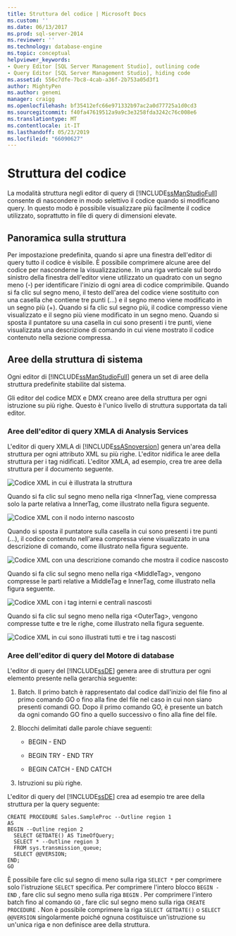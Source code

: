 ```yaml
---
title: Struttura del codice | Microsoft Docs
ms.custom: ''
ms.date: 06/13/2017
ms.prod: sql-server-2014
ms.reviewer: ''
ms.technology: database-engine
ms.topic: conceptual
helpviewer_keywords:
- Query Editor [SQL Server Management Studio], outlining code
- Query Editor [SQL Server Management Studio], hiding code
ms.assetid: 556c7dfe-7bc8-4cab-a36f-2b753a05d3f1
author: MightyPen
ms.author: genemi
manager: craigg
ms.openlocfilehash: bf35412efc66e971332b97ac2a0d77725a1d0cd3
ms.sourcegitcommit: f40fa47619512a9a9c3e3258fda3242c76c008e6
ms.translationtype: MT
ms.contentlocale: it-IT
ms.lasthandoff: 05/23/2019
ms.locfileid: "66090627"
---
```

# <a name="code-outlining"></a>Struttura del codice
  La modalità struttura negli editor di query di [!INCLUDE[ssManStudioFull](../../../includes/ssmanstudiofull-md.md)] consente di nascondere in modo selettivo il codice quando si modificano query. In questo modo è possibile visualizzare più facilmente il codice utilizzato, soprattutto in file di query di dimensioni elevate.  
  
## <a name="outlining-overview"></a>Panoramica sulla struttura  
 Per impostazione predefinita, quando si apre una finestra dell'editor di query tutto il codice è visibile. È possibile comprimere alcune aree del codice per nasconderne la visualizzazione. In una riga verticale sul bordo sinistro della finestra dell'editor viene utilizzato un quadrato con un segno meno (-) per identificare l'inizio di ogni area di codice comprimibile. Quando si fa clic sul segno meno, il testo dell'area del codice viene sostituito con una casella che contiene tre punti (...) e il segno meno viene modificato in un segno più (+). Quando si fa clic sul segno più, il codice compresso viene visualizzato e il segno più viene modificato in un segno meno. Quando si sposta il puntatore su una casella in cui sono presenti i tre punti, viene visualizzata una descrizione di comando in cui viene mostrato il codice contenuto nella sezione compressa.  
  
## <a name="system-outline-regions"></a>Aree della struttura di sistema  
 Ogni editor di [!INCLUDE[ssManStudioFull](../../../includes/ssmanstudiofull-md.md)] genera un set di aree della struttura predefinite stabilite dal sistema.  
  
 Gli editor del codice MDX e DMX creano aree della struttura per ogni istruzione su più righe. Questo è l'unico livello di struttura supportata da tali editor.  
  
### <a name="analysis-services-xmla-query-editor-regions"></a>Aree dell'editor di query XMLA di Analysis Services  
 L'editor di query XMLA di [!INCLUDE[ssASnoversion](../../includes/ssasnoversion-md.md)] genera un'area della struttura per ogni attributo XML su più righe. L'editor nidifica le aree della struttura per i tag nidificati. L'editor XMLA, ad esempio, crea tre aree della struttura per il documento seguente.  
  
 ![Codice XML in cui è illustrata la struttura](../../database-engine/media/editoutlinexmlfull.gif "Codice XML in cui è illustrata la struttura")  
  
 Quando si fa clic sul segno meno nella riga \<InnerTag, viene compressa solo la parte relativa a InnerTag, come illustrato nella figura seguente.  
  
 ![Codice XML con il nodo interno nascosto](../../database-engine/media/editoutlinexmlinnercol.gif "Codice XML con il nodo interno nascosto")  
  
 Quando si sposta il puntatore sulla casella in cui sono presenti i tre punti (...), il codice contenuto nell'area compressa viene visualizzato in una descrizione di comando, come illustrato nella figura seguente.  
  
 ![Codice XML con una descrizione comando che mostra il codice nascosto](../../database-engine/media/editoutlinexmlmouse.gif "Codice XML con una descrizione comando che mostra il codice nascosto")  
  
 Quando si fa clic sul segno meno nella riga \<MiddleTag>, vengono compresse le parti relative a MiddleTag e InnerTag, come illustrato nella figura seguente.  
  
 ![Codice XML con i tag interni e centrali nascosti](../../database-engine/media/editoutlinexmlmiddlecol.gif "Codice XML con i tag interni e centrali nascosti")  
  
 Quando si fa clic sul segno meno nella riga \<OuterTag>, vengono compresse tutte e tre le righe, come illustrato nella figura seguente.  
  
 ![Codice XML in cui sono illustrati tutti e tre i tag nascosti](../../database-engine/media/editoutlinexmloutercol.gif "Codice XML in cui sono illustrati tutti e tre i tag nascosti")  
  
### <a name="database-engine-query-editor-regions"></a>Aree dell'editor di query del Motore di database  
 L'editor di query del [!INCLUDE[ssDE](../../../includes/ssde-md.md)] genera aree di struttura per ogni elemento presente nella gerarchia seguente:  
  
1.  Batch. Il primo batch è rappresentato dal codice dall'inizio del file fino al primo comando GO o fino alla fine del file nel caso in cui non siano presenti comandi GO. Dopo il primo comando GO, è presente un batch da ogni comando GO fino a quello successivo o fino alla fine del file.  
  
2.  Blocchi delimitati dalle parole chiave seguenti:  
  
    -   BEGIN - END  
  
    -   BEGIN TRY - END TRY  
  
    -   BEGIN CATCH - END CATCH  
  
3.  Istruzioni su più righe.  
  
 L'editor di query del [!INCLUDE[ssDE](../../../includes/ssde-md.md)] crea ad esempio tre aree della struttura per la query seguente:  
  
```  
CREATE PROCEDURE Sales.SampleProc --Outline region 1  
AS  
BEGIN --Outline region 2   
  SELECT GETDATE() AS TimeOfQuery;  
  SELECT * --Outline region 3  
  FROM sys.transmission_queue;  
  SELECT @@VERSION;  
END;  
GO  
```  
  
 È possibile fare clic sul segno di meno sulla riga `SELECT *` per comprimere solo l'istruzione `SELECT` specifica. Per comprimere l'intero blocco `BEGIN - END` , fare clic sul segno meno sulla riga `BEGIN` . Per comprimere l'intero batch fino al comando `GO` , fare clic sul segno meno sulla riga `CREATE PROCEDURE` . Non è possibile comprimere la riga `SELECT GETDATE()` o `SELECT @@VERSION` singolarmente poiché ognuna costituisce un'istruzione su un'unica riga e non definisce aree della struttura.  
  
  
